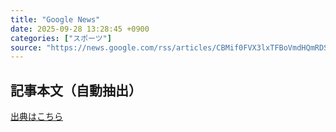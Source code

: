 ```yaml
---
title: "Google News"
date: 2025-09-28 13:28:45 +0900
categories: ["スポーツ"]
source: "https://news.google.com/rss/articles/CBMif0FVX3lxTFBoVmdHQmRDSk9VZTRDbVlRYVNYRUxtVjdCUnAxaGNBUVIySDM4N1l2S3VMNUxvd3J4ZnNxUm5IVHJsYy1ZR1V5Tkd2cklsXzZUak5rTThDYVhyRFRxWktWck1WMG16Vm1YcTFIUmtYM1dOZ2Q2RFA2U3JWakFUUWc?oc=5"
---
```


## 記事本文（自動抽出）
<body class="y0K44d EA71Tc" id="readabilityBody"></body>

[出典はこちら](https://news.google.com/rss/articles/CBMif0FVX3lxTFBoVmdHQmRDSk9VZTRDbVlRYVNYRUxtVjdCUnAxaGNBUVIySDM4N1l2S3VMNUxvd3J4ZnNxUm5IVHJsYy1ZR1V5Tkd2cklsXzZUak5rTThDYVhyRFRxWktWck1WMG16Vm1YcTFIUmtYM1dOZ2Q2RFA2U3JWakFUUWc?oc=5)
